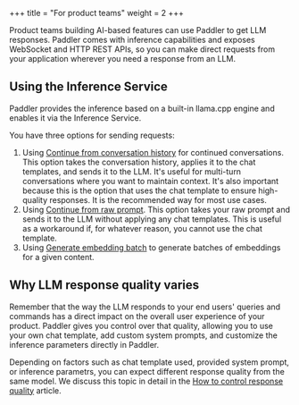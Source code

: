 +++
title = "For product teams"
weight = 2
+++

Product teams building AI-based features can use Paddler to get LLM responses. Paddler comes with inference capabilities and exposes WebSocket and HTTP REST APIs, so you can make direct requests from your application wherever you need a response from an LLM.

## Using the Inference Service

Paddler provides the inference based on a built-in llama.cpp engine and enables it via the Inference Service. 

You have three options for sending requests:
1. Using [Continue from conversation history](@/api/inference-service/continue-from-conversation-history.md) for continued conversations. This option takes the conversation history, applies it to the chat templates, and sends it to the LLM. It's useful for multi-turn conversations where you want to maintain context. It's also important because this is the option that uses the chat template to ensure high-quality responses. It is the recommended way for most use cases.
2. Using [Continue from raw prompt](@/api/inference-service/continue-from-raw-prompt.md). This option takes your raw prompt and sends it to the LLM without applying any chat templates. This is useful as a workaround if, for whatever reason, you cannot use the chat template.
3. Using [Generate embedding batch](@/api/inference-service/generate-embedding-batch.md) to generate batches of embeddings for a given content.

## Why LLM response quality varies 

<div class="formatted-text__note">
    Remember that the way the LLM responds to your end users' queries and commands has a direct impact on the overall user experience of your product. Paddler gives you control over that quality, allowing you to use your own chat template, add custom system prompts, and customize the inference parameters directly in Paddler. 
</div>

Depending on factors such as chat template used, provided system prompt, or inference parametrs, you can expect different response quality from the same model. We discuss this topic in detail in the [How to control response quality](@/docs/best-practices/how-to-control-response-quality/index.md) article.
